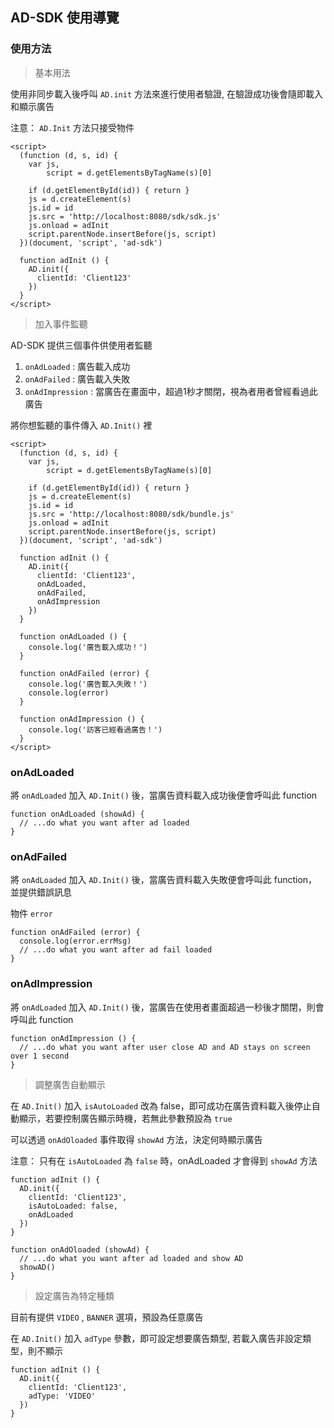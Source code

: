 ## AD-SDK 使用導覽

### 使用方法

> 基本用法

使用非同步載入後呼叫 `AD.init` 方法來進行使用者驗證, 在驗證成功後會隨即載入和顯示廣告

注意： `AD.Init` 方法只接受物件

    <script> 
      (function (d, s, id) {
        var js, 
            script = d.getElementsByTagName(s)[0]
    
        if (d.getElementById(id)) { return }
        js = d.createElement(s)
        js.id = id
        js.src = 'http://localhost:8080/sdk/sdk.js'
        js.onload = adInit
        script.parentNode.insertBefore(js, script)
      })(document, 'script', 'ad-sdk')
    
      function adInit () {
        AD.init({
          clientId: 'Client123'
        })
      }
    </script>

> 加入事件監聽

AD-SDK 提供三個事件供使用者監聽

1. `onAdLoaded` : 廣告載入成功 
2. `onAdFailed` : 廣告載入失敗
3. `onAdImpression` : 當廣告在畫面中，超過1秒才關閉，視為者用者曾經看過此廣告

將你想監聽的事件傳入 `AD.Init()` 裡

    <script> 
      (function (d, s, id) {
        var js, 
            script = d.getElementsByTagName(s)[0]
    
        if (d.getElementById(id)) { return }
        js = d.createElement(s)
        js.id = id
        js.src = 'http://localhost:8080/sdk/bundle.js'
        js.onload = adInit
        script.parentNode.insertBefore(js, script)
      })(document, 'script', 'ad-sdk')
    
      function adInit () {
        AD.init({
          clientId: 'Client123',
          onAdLoaded,
          onAdFailed,
          onAdImpression
        })
      }
    
      function onAdLoaded () {
        console.log('廣告載入成功！')
      }
    
      function onAdFailed (error) {
    	console.log('廣告載入失敗！')
    	console.log(error)
      }
    
      function onAdImpression () {
        console.log('訪客已經看過廣告！')
      }
    </script>

### onAdLoaded

將 `onAdLoaded` 加入 `AD.Init()` 後，當廣告資料載入成功後便會呼叫此 function

    function onAdLoaded (showAd) {
      // ...do what you want after ad loaded 
    }

### onAdFailed

將 `onAdLoaded` 加入 `AD.Init()` 後，當廣告資料載入失敗便會呼叫此 function，並提供錯誤訊息

物件 `error`

    function onAdFailed (error) {
      console.log(error.errMsg)
      // ...do what you want after ad fail loaded
    }

### onAdImpression

將 `onAdLoaded` 加入 `AD.Init()` 後，當廣告在使用者畫面超過一秒後才關閉，則會呼叫此 function

    function onAdImpression () {
      // ...do what you want after user close AD and AD stays on screen over 1 second
    }

> 調整廣吿自動顯示

在 `AD.Init()`  加入 `isAutoLoaded` 改為 false，即可成功在廣告資料載入後停止自動顯示，若要控制廣告顯示時機，若無此參數預設為 `true`

可以透過 `onAdOloaded` 事件取得 `showAd` 方法，決定何時顯示廣告

注意： 只有在 `isAutoLoaded` 為 `false` 時，onAdLoaded 才會得到 `showAd` 方法

    function adInit () {
      AD.init({
        clientId: 'Client123',
        isAutoLoaded: false,
        onAdLoaded
      })
    }
    
    function onAdOloaded (showAd) {
      // ...do what you want after ad loaded and show AD
      showAD()
    }

> 設定廣告為特定種類

目前有提供 `VIDEO` , `BANNER` 選項，預設為任意廣告

在 `AD.Init()`  加入 `adType` 參數，即可設定想要廣告類型, 若載入廣告非設定類型，則不顯示

    function adInit () {
      AD.init({
        clientId: 'Client123',
        adType: 'VIDEO'
      })
    }
